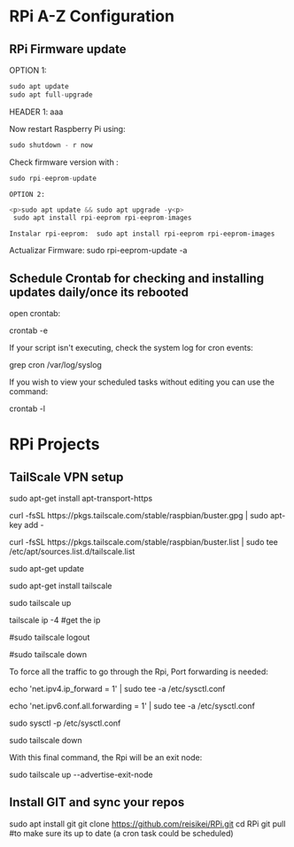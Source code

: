 <p><h1>RPi A-Z Configuration</h1><p>

<p><h2>RPi Firmware update</h1><p>

OPTION 1:
 ```javascript
sudo apt update
sudo apt full-upgrade
```

 HEADER 1: aaa
 
Now restart Raspberry Pi using:

  ```javascript 
sudo shutdown - r now
 ```
  
  Check firmware version with :
  ```javascript
  sudo rpi-eeprom-update
   ```
    
    OPTION 2:
```javascript 
<p>sudo apt update && sudo apt upgrade -y<p>
 sudo apt install rpi-eeprom rpi-eeprom-images
```    
    Instalar rpi-eeprom:  sudo apt install rpi-eeprom rpi-eeprom-images
Actualizar Firmware: sudo rpi-eeprom-update -a

<h2>Schedule Crontab for checking and installing updates daily/once its rebooted</h1>

 open crontab:

crontab -e

If your script isn't executing, check the system log for cron events:

grep cron /var/log/syslog

If you wish to view your scheduled tasks without editing you can use the command:

crontab -l 

<p><h1>RPi Projects</h1><p>

<h2>TailScale VPN setup</h2>

<p>sudo apt-get install apt-transport-https
<p>curl -fsSL https://pkgs.tailscale.com/stable/raspbian/buster.gpg | sudo apt-key add -
<p>curl -fsSL https://pkgs.tailscale.com/stable/raspbian/buster.list | sudo tee /etc/apt/sources.list.d/tailscale.list
<p>sudo apt-get update
<p>sudo apt-get install tailscale
<p>sudo tailscale up
<p>tailscale ip -4 #get the ip

<p>#sudo tailscale logout
<p>#sudo tailscale down
  
<p>To force all the traffic to go through the Rpi, Port forwarding is needed:

<p>echo 'net.ipv4.ip_forward = 1' | sudo tee -a /etc/sysctl.conf
<p>echo 'net.ipv6.conf.all.forwarding = 1' | sudo tee -a /etc/sysctl.conf
<p>sudo sysctl -p /etc/sysctl.conf

<p>sudo tailscale down

<p>With this final command, the Rpi will be an exit node:

<p>sudo tailscale up --advertise-exit-node

 
 <h2>Install GIT and sync your repos</h2>
 
 sudo apt install git
 git clone https://github.com/reisikei/RPi.git
 cd RPi
 git pull #to make sure its up to date (a cron task could be scheduled)
